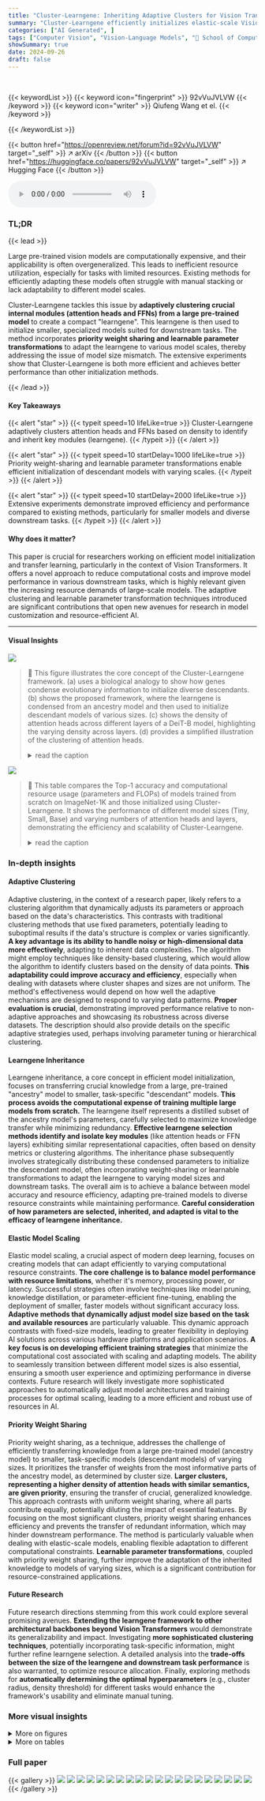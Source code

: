 ```yaml
---
title: "Cluster-Learngene: Inheriting Adaptive Clusters for Vision Transformers"
summary: "Cluster-Learngene efficiently initializes elastic-scale Vision Transformers by adaptively clustering and inheriting key modules from a large ancestry model, saving resources and boosting downstream ta..."
categories: ["AI Generated", ]
tags: ["Computer Vision", "Vision-Language Models", "🏢 School of Computer Science and Engineering, Southeast University",]
showSummary: true
date: 2024-09-26
draft: false
---
```


<br>

{{< keywordList >}}
{{< keyword icon="fingerprint" >}} 92vVuJVLVW {{< /keyword >}}
{{< keyword icon="writer" >}} Qiufeng Wang et el. {{< /keyword >}}
 
{{< /keywordList >}}

{{< button href="https://openreview.net/forum?id=92vVuJVLVW" target="_self" >}}
↗ arXiv
{{< /button >}}
{{< button href="https://huggingface.co/papers/92vVuJVLVW" target="_self" >}}
↗ Hugging Face
{{< /button >}}



<audio controls>
    <source src="https://ai-paper-reviewer.com/92vVuJVLVW/podcast.wav" type="audio/wav">
    Your browser does not support the audio element.
</audio>


### TL;DR


{{< lead >}}

Large pre-trained vision models are computationally expensive, and their applicability is often overgeneralized.  This leads to inefficient resource utilization, especially for tasks with limited resources.  Existing methods for efficiently adapting these models often struggle with manual stacking or lack adaptability to different model scales.

Cluster-Learngene tackles this issue by **adaptively clustering crucial internal modules (attention heads and FFNs) from a large pre-trained model** to create a compact "learngene". This learngene is then used to initialize smaller, specialized models suited for downstream tasks. The method incorporates **priority weight sharing and learnable parameter transformations** to adapt the learngene to various model scales, thereby addressing the issue of model size mismatch. The extensive experiments show that Cluster-Learngene is both more efficient and achieves better performance than other initialization methods.

{{< /lead >}}


#### Key Takeaways

{{< alert "star" >}}
{{< typeit speed=10 lifeLike=true >}} Cluster-Learngene adaptively clusters attention heads and FFNs based on density to identify and inherit key modules (learngene). {{< /typeit >}}
{{< /alert >}}

{{< alert "star" >}}
{{< typeit speed=10 startDelay=1000 lifeLike=true >}} Priority weight-sharing and learnable parameter transformations enable efficient initialization of descendant models with varying scales. {{< /typeit >}}
{{< /alert >}}

{{< alert "star" >}}
{{< typeit speed=10 startDelay=2000 lifeLike=true >}} Extensive experiments demonstrate improved efficiency and performance compared to existing methods, particularly for smaller models and diverse downstream tasks. {{< /typeit >}}
{{< /alert >}}

#### Why does it matter?
This paper is crucial for researchers working on efficient model initialization and transfer learning, particularly in the context of Vision Transformers.  It offers a novel approach to reduce computational costs and improve model performance in various downstream tasks, which is highly relevant given the increasing resource demands of large-scale models. The adaptive clustering and learnable parameter transformation techniques introduced are significant contributions that open new avenues for research in model customization and resource-efficient AI.

------
#### Visual Insights



![](https://ai-paper-reviewer.com/92vVuJVLVW/figures_1_1.jpg)

> 🔼 This figure illustrates the core concept of the Cluster-Learngene framework. (a) uses a biological analogy to show how genes condense evolutionary information to initialize diverse descendants. (b) shows the proposed framework, where the learngene is condensed from an ancestry model and then used to initialize descendant models of various sizes. (c) shows the density of attention heads across different layers of a DeiT-B model, highlighting the varying density across layers. (d) provides a simplified illustration of the clustering of attention heads.
> <details>
> <summary>read the caption</summary>
> Figure 1: (a) The ancestry of biological organisms condenses evolutionary information into information-dense genes to initialize their diverse descendants [62, 17]. (b) The Learngene framework condenses the significant knowledge from an ancestry model into a more compact part termed learngene and then inherited to initialize the descendant models of elastic scales. (c) The density of attention heads across the different layers of the ancestry model, which employs the DeiT-B [46]. (d) An illustration of our idea.
> </details>





![](https://ai-paper-reviewer.com/92vVuJVLVW/tables_6_1.jpg)

> 🔼 This table compares the Top-1 accuracy and computational resource usage (parameters and FLOPs) of models trained from scratch on ImageNet-1K and those initialized using Cluster-Learngene.  It shows the performance of different model sizes (Tiny, Small, Base) and varying numbers of attention heads and layers, demonstrating the efficiency and scalability of Cluster-Learngene.
> <details>
> <summary>read the caption</summary>
> Table 1: Comparisons of performance on ImageNet-1K between models trained From-Scratch with 100 epochs and those initialized via Cluster-Learngene fine-tuned for 50 epochs.
> </details>





### In-depth insights


#### Adaptive Clustering
Adaptive clustering, in the context of a research paper, likely refers to a clustering algorithm that dynamically adjusts its parameters or approach based on the data's characteristics.  This contrasts with traditional clustering methods that use fixed parameters, potentially leading to suboptimal results if the data's structure is complex or varies significantly.  **A key advantage is its ability to handle noisy or high-dimensional data more effectively**, adapting to inherent data complexities. The algorithm might employ techniques like density-based clustering, which would allow the algorithm to identify clusters based on the density of data points. **This adaptability could improve accuracy and efficiency**, especially when dealing with datasets where cluster shapes and sizes are not uniform.  The method's effectiveness would depend on how well the adaptive mechanisms are designed to respond to varying data patterns.  **Proper evaluation is crucial**, demonstrating improved performance relative to non-adaptive approaches and showcasing its robustness across diverse datasets. The description should also provide details on the specific adaptive strategies used, perhaps involving parameter tuning or hierarchical clustering.

#### Learngene Inheritance
Learngene inheritance, a core concept in efficient model initialization, focuses on transferring crucial knowledge from a large, pre-trained "ancestry" model to smaller, task-specific "descendant" models.  **This process avoids the computational expense of training multiple large models from scratch.** The learngene itself represents a distilled subset of the ancestry model's parameters, carefully selected to maximize knowledge transfer while minimizing redundancy.  **Effective learngene selection methods identify and isolate key modules** (like attention heads or FFN layers) exhibiting similar representational capacities, often based on density metrics or clustering algorithms. The inheritance phase subsequently involves strategically distributing these condensed parameters to initialize the descendant model, often incorporating weight-sharing or learnable transformations to adapt the learngene to varying model sizes and downstream tasks. The overall aim is to achieve a balance between model accuracy and resource efficiency, adapting pre-trained models to diverse resource constraints while maintaining performance.  **Careful consideration of how parameters are selected, inherited, and adapted is vital to the efficacy of learngene inheritance.**

#### Elastic Model Scaling
Elastic model scaling, a crucial aspect of modern deep learning, focuses on creating models that can adapt efficiently to varying computational resource constraints.  **The core challenge is to balance model performance with resource limitations**, whether it's memory, processing power, or latency.  Successful strategies often involve techniques like model pruning, knowledge distillation, or parameter-efficient fine-tuning, enabling the deployment of smaller, faster models without significant accuracy loss.  **Adaptive methods that dynamically adjust model size based on the task and available resources** are particularly valuable.  This dynamic approach contrasts with fixed-size models, leading to greater flexibility in deploying AI solutions across various hardware platforms and application scenarios.  **A key focus is on developing efficient training strategies** that minimize the computational cost associated with scaling and adapting models.  The ability to seamlessly transition between different model sizes is also essential, ensuring a smooth user experience and optimizing performance in diverse contexts.  Future research will likely investigate more sophisticated approaches to automatically adjust model architectures and training processes for optimal scaling, leading to a more efficient and robust use of resources in AI.

#### Priority Weight Sharing
Priority weight sharing, as a technique, addresses the challenge of efficiently transferring knowledge from a large pre-trained model (ancestry model) to smaller, task-specific models (descendant models) of varying sizes.  It prioritizes the transfer of weights from the most informative parts of the ancestry model, as determined by cluster size. **Larger clusters, representing a higher density of attention heads with similar semantics, are given priority**, ensuring the transfer of crucial, generalized knowledge. This approach contrasts with uniform weight sharing, where all parts contribute equally, potentially diluting the impact of essential features. By focusing on the most significant clusters, priority weight sharing enhances efficiency and prevents the transfer of redundant information, which may hinder downstream performance. The method is particularly valuable when dealing with elastic-scale models, enabling flexible adaptation to different computational constraints. **Learnable parameter transformations**, coupled with priority weight sharing, further improve the adaptation of the inherited knowledge to models of varying sizes, which is a significant contribution for resource-constrained applications.

#### Future Research
Future research directions stemming from this work could explore several promising avenues. **Extending the learngene framework to other architectural backbones beyond Vision Transformers** would demonstrate its generalizability and impact.  Investigating **more sophisticated clustering techniques**, potentially incorporating task-specific information, might further refine learngene selection.  A detailed analysis into the **trade-offs between the size of the learngene and downstream task performance** is also warranted, to optimize resource allocation.  Finally, exploring methods for **automatically determining the optimal hyperparameters** (e.g., cluster radius, density threshold) for different tasks would enhance the framework's usability and eliminate manual tuning.


### More visual insights

<details>
<summary>More on figures
</summary>


![](https://ai-paper-reviewer.com/92vVuJVLVW/figures_3_1.jpg)

> 🔼 This figure illustrates the core concepts of the Cluster-Learngene method. (a) uses a biological analogy to explain how evolutionary information is condensed into genes to create diverse descendants. (b) shows the Learngene framework, which condenses knowledge from a large model (ancestry model) into a smaller, more efficient part (learngene) that can be used to initialize smaller models (descendant models). (c) displays the density of attention heads across different layers of a DeiT-B model, highlighting the varying density and potential for redundancy. (d) visually represents the concept of clustering attention heads to create a learngene.
> <details>
> <summary>read the caption</summary>
> Figure 1: (a) The ancestry of biological organisms condenses evolutionary information into information-dense genes to initialize their diverse descendants [62, 17]. (b) The Learngene framework condenses the significant knowledge from an ancestry model into a more compact part termed learngene and then inherited to initialize the descendant models of elastic scales. (c) The density of attention heads across the different layers of the ancestry model, which employs the DeiT-B [46]. (d) An illustration of our idea.
> </details>



![](https://ai-paper-reviewer.com/92vVuJVLVW/figures_5_1.jpg)

> 🔼 This figure illustrates the process of priority weight-sharing used in Cluster-Learngene to initialize descendant models with varying numbers of attention heads.  Head centroids, obtained from clustering attention heads in the ancestry model, are sorted in descending order by cluster size (darker color indicates larger cluster). These centroids are then distributed to initialize the attention heads in the descendant model layers. If the number of attention heads in a layer aligns with the number of centroids, they are evenly shared.  If not, the remaining centroids are shared based on the remainder, prioritizing those representing larger clusters.
> <details>
> <summary>read the caption</summary>
> Figure 2: Illustration of priority weight-sharing. The darker the color, the larger the cluster size associated with the head centroid.
> </details>



![](https://ai-paper-reviewer.com/92vVuJVLVW/figures_7_1.jpg)

> 🔼 This figure shows the performance of initializing descendant models with different numbers of layers and attention heads.  It compares Cluster-Learngene to Pretraining-Finetuning, demonstrating Cluster-Learngene's ability to adapt to varying resource constraints by efficiently initializing models of different scales.  The hyperparameter 'w' controls the scaling factor for the number of attention heads.
> <details>
> <summary>read the caption</summary>
> Figure 3: Initializing descendant models of elastic scales. 'L6/9/12' denote descendant models with 6, 9, and 12 layers, respectively. For a fair comparison, the downstream models in Pretraining-Finetuning inherit parameters from 12 layers of the pre-trained model, with the inherited number of attention heads matching those in Cluster-Learngene. We fine-tune 50 epochs for all models. In (a), the hyperparameter w takes values ranging from 1 to ∞ (i.e., the number of attention heads in descendant models is eight times that of the ancestry model). In (b), w ranges from 2 to 1. Continuing this pattern, in (c), w ranges from a maximum of 4 to a minimum of 3.
> </details>



![](https://ai-paper-reviewer.com/92vVuJVLVW/figures_7_2.jpg)

> 🔼 This figure visualizes the performance of Cluster-Learngene in initializing descendant models with varying numbers of layers and attention heads, comparing it to the Pretraining-Finetuning method.  It shows that Cluster-Learngene adapts well to different model scales, unlike the Pretraining-Finetuning method which requires separate training for each model variant.  The hyperparameter 'w' controls the scaling factor between the number of attention heads in the descendant and ancestry models.
> <details>
> <summary>read the caption</summary>
> Figure 3: Initializing descendant models of elastic scales. 'L6/9/12' denote descendant models with 6, 9, and 12 layers, respectively. For a fair comparison, the downstream models in Pretraining-Finetuning inherit parameters from 12 layers of the pre-trained model, with the inherited number of attention heads matching those in Cluster-Learngene. We fine-tune 50 epochs for all models. In (a), the hyperparameter w takes values ranging from 1 to ∞ (i.e., the number of attention heads in descendant models is eight times that of the ancestry model). In (b), w ranges from 2 to 1. Continuing this pattern, in (c), w ranges from a maximum of 4 to a minimum of 3.
> </details>



![](https://ai-paper-reviewer.com/92vVuJVLVW/figures_7_3.jpg)

> 🔼 This figure compares the training efficiency of Cluster-Learngene against two other methods (From-Scratch and Pretraining-Finetuning) across four different model architectures: DeiT-Tiny, DeiT-Base, Swin-Tiny, and Swin-Base.  The x-axis represents the number of training epochs, and the y-axis shows the achieved accuracy.  The figure demonstrates that Cluster-Learngene achieves faster convergence than the other methods, reaching similar accuracy levels in significantly fewer training epochs. The speedup factor achieved by Cluster-Learngene is indicated for each architecture.
> <details>
> <summary>read the caption</summary>
> Figure 5: Faster convergence. Different points represent results for varying epochs and the hyperparameter w is set to 1.0 for our method.
> </details>



![](https://ai-paper-reviewer.com/92vVuJVLVW/figures_9_1.jpg)

> 🔼 This figure visualizes attention representations from the first and last layers of both the ancestry and descendant models.  The color intensity represents the attention weight, with darker colors indicating stronger attention. The figure shows how the Cluster-Learngene method condenses similar semantic attention patterns from the ancestry model into fewer, more representative patterns in the descendant model, thereby reducing redundancy and improving efficiency.
> <details>
> <summary>read the caption</summary>
> Figure 6: Visualization of attention representations (197 × 197). We perform the following normalization operation on all attention heads A of the ancestry model and descendant model: 255A. The descendant model is trained for 50 epochs, and w is set to 1.
> </details>



![](https://ai-paper-reviewer.com/92vVuJVLVW/figures_14_1.jpg)

> 🔼 This figure visualizes the performance of initializing descendant models with different numbers of layers and attention heads using Cluster-Learngene and compares it to the traditional Pretraining-Finetuning method.  It showcases Cluster-Learngene's ability to adapt to different resource constraints by adjusting the number of parameters in the descendant model.  The hyperparameter 'w' controls the scaling factor for the number of attention heads.
> <details>
> <summary>read the caption</summary>
> Figure 3: Initializing descendant models of elastic scales. 'L6/9/12' denote descendant models with 6, 9, and 12 layers, respectively. For a fair comparison, the downstream models in Pretraining-Finetuning inherit parameters from 12 layers of the pre-trained model, with the inherited number of attention heads matching those in Cluster-Learngene. We fine-tune 50 epochs for all models. In (a), the hyperparameter w takes values ranging from 1 to ∞ (i.e., the number of attention heads in descendant models is eight times that of the ancestry model). In (b), w ranges from 2 to 1. Continuing this pattern, in (c), w ranges from a maximum of 4 to a minimum of 3.
> </details>



![](https://ai-paper-reviewer.com/92vVuJVLVW/figures_15_1.jpg)

> 🔼 This figure demonstrates the faster convergence achieved by Cluster-Learngene compared to From-Scratch and Pretraining-Finetuning methods.  The x-axis represents the number of training epochs, and the y-axis shows the accuracy achieved.  The figure shows that Cluster-Learngene reaches a similar level of accuracy to other methods with significantly fewer training epochs.  Two subfigures are shown, one for DeiT-Tiny and one for Swin-Tiny architectures, highlighting that the speedup is consistent across different architectures.
> <details>
> <summary>read the caption</summary>
> Figure 8: Faster convergence. Different points represent results for varying epochs and the hyperparameter w is set to 1.0 for our method.
> </details>



</details>




<details>
<summary>More on tables
</summary>


![](https://ai-paper-reviewer.com/92vVuJVLVW/tables_7_1.jpg)
> 🔼 This table compares the performance of Cluster-Learngene against other initialization methods (Pretraining-Finetuning, From-Scratch, Heuristic-Learngene, Weight-Transformation, and Auto-Learngene) on six different downstream datasets (iNat-2019, Food-101, Flowers, Cars, CIFAR-10, CIFAR-100, CUB-200).  The '↑' symbol indicates the performance improvement of Cluster-Learngene over the best-performing alternative method. The number of inherited parameters (I-Params) is also listed for each method.
> <details>
> <summary>read the caption</summary>
> Table 2: DeiT-Small Results on downstream datasets. ↑ represents the performance improvement achieved by Cluster-Learngene, when compared to the best method excluding Pretraining-Finetuning. All results are derived from the 6-layer downstream models.
> </details>

![](https://ai-paper-reviewer.com/92vVuJVLVW/tables_8_1.jpg)
> 🔼 This table compares the performance of Cluster-Learngene and From-Scratch methods on initializing descendant models using different proportions of ImageNet-1k training data (100%, 50%, and 25%).  The results highlight Cluster-Learngene's ability to achieve comparable or even better accuracy with significantly fewer training epochs, demonstrating higher data efficiency.
> <details>
> <summary>read the caption</summary>
> Table 3: Initialization of descendant models with diverse training samples. The symbol ↑ denotes the performance gap between our approach and the From-Scratch method. Cluster-Learngene initializes the descendant model over 50 training epochs. In contrast, From-Scratch results are achieved after 300 training epochs.
> </details>

![](https://ai-paper-reviewer.com/92vVuJVLVW/tables_8_2.jpg)
> 🔼 This table compares the performance of models trained from scratch with those initialized using Cluster-Learngene on the ImageNet-1K dataset. It shows the top-1 accuracy, number of attention heads (Hd), number of layers (Ld), number of parameters (in millions), and floating point operations (in billions) for different model configurations.  The results demonstrate the effectiveness of Cluster-Learngene in improving model performance compared to training from scratch, particularly for smaller models with fewer resources.
> <details>
> <summary>read the caption</summary>
> Table 1: Comparisons of performance on ImageNet-1K between models trained From-Scratch with 100 epochs and those initialized via Cluster-Learngene fine-tuned for 50 epochs.
> </details>

![](https://ai-paper-reviewer.com/92vVuJVLVW/tables_8_3.jpg)
> 🔼 This table compares the performance of four different weight-sharing methods for initializing descendant models in the Cluster-Learngene approach.  The 'Origin' method uses the original sequence of heads.  'Increasing d' and 'Decreasing d' sort the heads based on their density metric (d) values in ascending and descending order respectively.  'Ours' represents the proposed priority weight-sharing method, which prioritizes head centroids from larger clusters. The results show that the proposed priority weight-sharing method outperforms other methods in terms of accuracy on the 6-layer downstream models.
> <details>
> <summary>read the caption</summary>
> Table 5: Comparison of priority weight-sharing. All results are derived from the 6-layer downstream models.
> </details>

![](https://ai-paper-reviewer.com/92vVuJVLVW/tables_14_1.jpg)
> 🔼 This table presents the characteristics of the seven datasets used for evaluating the performance of the Cluster-Learngene model on downstream tasks after initializing descendant models.  The datasets vary significantly in size and the number of classes, including Oxford Flowers, CUB-200-2011, Stanford Cars, CIFAR-10, CIFAR-100, Food101, and iNaturalist-2019. The table shows the total number of images, the number of images used for training, validation, and testing, as well as the number of classes in each dataset.
> <details>
> <summary>read the caption</summary>
> Table 6: Characteristics of the downstream datasets
> </details>

![](https://ai-paper-reviewer.com/92vVuJVLVW/tables_15_1.jpg)
> 🔼 This table presents the results of an ablation study to determine the best method for selecting head centroids.  It compares four different approaches: averaging the parameters of attention heads and FFNs, selecting the parameter set that minimizes the distance to the centroid for attention heads only, selecting the parameter set that minimizes the distance to the centroid for FFNs only, and combining both selection methods. The accuracy on CIFAR-100 using a 6-layer DeiT-Small downstream model is reported for each approach.
> <details>
> <summary>read the caption</summary>
> Table 7: Ablation on the selection of head centroids. All results are derived from the 6-layer downstream models. we conduct experiments on CIFAR-100 and use DeiT-Small as the ancestry model.
> </details>

![](https://ai-paper-reviewer.com/92vVuJVLVW/tables_16_1.jpg)
> 🔼 This table shows the impact of varying the number of attention heads across different layers of the descendant models.  Two scenarios are compared: 'Decrementing', where the number of heads is reduced in the early layers and gradually increased towards the later layers, and 'Incrementing', where the opposite happens. The results demonstrate the effect of this architectural change on model performance.
> <details>
> <summary>read the caption</summary>
> Table 9: Increment or decrement the count of attention heads. “Decrementing” denotes halving the number of attention heads in the first four layers, reducing them by a quarter in the middle four layers, and maintaining them in the last four layers relative to the ancestry model. Conversely, 'Incrementing' represents the opposite pattern.
> </details>

</details>




### Full paper

{{< gallery >}}
<img src="https://ai-paper-reviewer.com/92vVuJVLVW/1.png" class="grid-w50 md:grid-w33 xl:grid-w25" />
<img src="https://ai-paper-reviewer.com/92vVuJVLVW/2.png" class="grid-w50 md:grid-w33 xl:grid-w25" />
<img src="https://ai-paper-reviewer.com/92vVuJVLVW/3.png" class="grid-w50 md:grid-w33 xl:grid-w25" />
<img src="https://ai-paper-reviewer.com/92vVuJVLVW/4.png" class="grid-w50 md:grid-w33 xl:grid-w25" />
<img src="https://ai-paper-reviewer.com/92vVuJVLVW/5.png" class="grid-w50 md:grid-w33 xl:grid-w25" />
<img src="https://ai-paper-reviewer.com/92vVuJVLVW/6.png" class="grid-w50 md:grid-w33 xl:grid-w25" />
<img src="https://ai-paper-reviewer.com/92vVuJVLVW/7.png" class="grid-w50 md:grid-w33 xl:grid-w25" />
<img src="https://ai-paper-reviewer.com/92vVuJVLVW/8.png" class="grid-w50 md:grid-w33 xl:grid-w25" />
<img src="https://ai-paper-reviewer.com/92vVuJVLVW/9.png" class="grid-w50 md:grid-w33 xl:grid-w25" />
<img src="https://ai-paper-reviewer.com/92vVuJVLVW/10.png" class="grid-w50 md:grid-w33 xl:grid-w25" />
<img src="https://ai-paper-reviewer.com/92vVuJVLVW/11.png" class="grid-w50 md:grid-w33 xl:grid-w25" />
<img src="https://ai-paper-reviewer.com/92vVuJVLVW/12.png" class="grid-w50 md:grid-w33 xl:grid-w25" />
<img src="https://ai-paper-reviewer.com/92vVuJVLVW/13.png" class="grid-w50 md:grid-w33 xl:grid-w25" />
<img src="https://ai-paper-reviewer.com/92vVuJVLVW/14.png" class="grid-w50 md:grid-w33 xl:grid-w25" />
<img src="https://ai-paper-reviewer.com/92vVuJVLVW/15.png" class="grid-w50 md:grid-w33 xl:grid-w25" />
<img src="https://ai-paper-reviewer.com/92vVuJVLVW/16.png" class="grid-w50 md:grid-w33 xl:grid-w25" />
<img src="https://ai-paper-reviewer.com/92vVuJVLVW/17.png" class="grid-w50 md:grid-w33 xl:grid-w25" />
<img src="https://ai-paper-reviewer.com/92vVuJVLVW/18.png" class="grid-w50 md:grid-w33 xl:grid-w25" />
<img src="https://ai-paper-reviewer.com/92vVuJVLVW/19.png" class="grid-w50 md:grid-w33 xl:grid-w25" />
<img src="https://ai-paper-reviewer.com/92vVuJVLVW/20.png" class="grid-w50 md:grid-w33 xl:grid-w25" />
{{< /gallery >}}